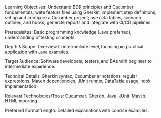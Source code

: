 Learning Objectives: Understand BDD principles and Cucumber fundamentals; write feature files using Gherkin; implement step definitions; set up and configure a Cucumber project; use data tables, scenario outlines, and hooks; generate reports and integrate with CI/CD pipelines.

Prerequisites: Basic programming knowledge (Java preferred), understanding of testing concepts.

Depth & Scope: Overview to intermediate level, focusing on practical application with Java examples.

Target Audience: Software developers, testers, and BAs with beginner to intermediate experience.

Technical Details: Gherkin syntax, Cucumber annotations, regular expressions, Maven dependencies, JUnit runner, DataTable usage, hook implementation.

Relevant Technologies/Tools: Cucumber, Gherkin, Java, JUnit, Maven, HTML reporting.

Preferred Format/Length: Detailed explanations with concise examples.

